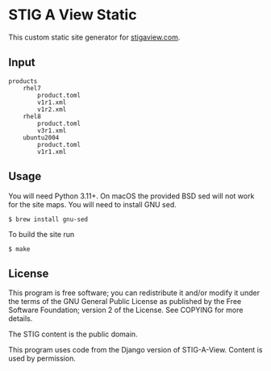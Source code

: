 # STIG A View Static
This custom static site generator for [stigaview.com](https://stigaview.com).

## Input
```
products
    rhel7
        product.toml
        v1r1.xml
        v1r2.xml
    rhel8
        product.toml
        v3r1.xml
    ubuntu2004
        product.toml
        v1r1.xml
```

## Usage
You will need Python 3.11+.
On macOS the provided BSD sed will not work for the site maps.
You will need to install GNU sed.

```
$ brew install gnu-sed
```

To build the site run
```
$ make
```

## License
This program is free software; you can redistribute it and/or modify
it under the terms of the GNU General Public License as published by
the Free Software Foundation; version 2 of the License.
See COPYING for more details.

The STIG content is the public domain.

This program uses code from the Django version of STIG-A-View.
Content is used by permission.
